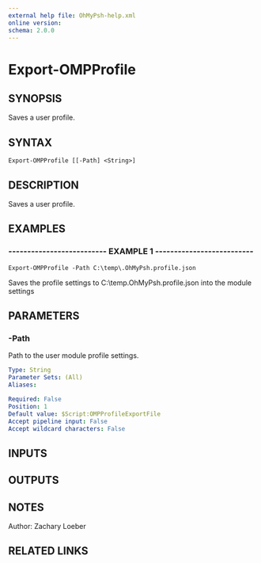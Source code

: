 ```yaml
---
external help file: OhMyPsh-help.xml
online version: 
schema: 2.0.0
---
```


# Export-OMPProfile

## SYNOPSIS
Saves a user profile.

## SYNTAX

```
Export-OMPProfile [[-Path] <String>]
```

## DESCRIPTION
Saves a user profile.

## EXAMPLES

### -------------------------- EXAMPLE 1 --------------------------
```
Export-OMPProfile -Path C:\temp\.OhMyPsh.profile.json
```

Saves the profile settings to C:\temp\.OhMyPsh.profile.json into the module settings

## PARAMETERS

### -Path
Path to the user module profile settings.

```yaml
Type: String
Parameter Sets: (All)
Aliases: 

Required: False
Position: 1
Default value: $Script:OMPProfileExportFile
Accept pipeline input: False
Accept wildcard characters: False
```

## INPUTS

## OUTPUTS

## NOTES
Author: Zachary Loeber

## RELATED LINKS

